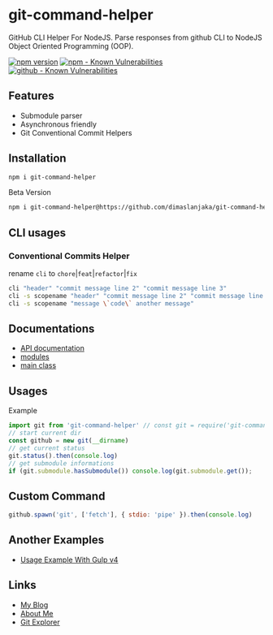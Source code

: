 # git-command-helper
GitHub CLI Helper For NodeJS. Parse responses from github CLI to NodeJS Object Oriented Programming (OOP).

[![npm version](https://img.shields.io/npm/v/git-command-helper?style=flat)](https://www.npmjs.com/package/git-command-helper)
[![npm - Known Vulnerabilities](https://snyk.io/advisor/npm-package/git-command-helper/badge.svg)](https://snyk.io/advisor/npm-package/git-command-helper)
[![github - Known Vulnerabilities](https://snyk.io/test/github/dimaslanjaka/git-command-helper/badge.svg)](https://snyk.io/test/github/dimaslanjaka/git-command-helper)

## Features
- Submodule parser
- Asynchronous friendly
- Git Conventional Commit Helpers

## Installation
```bash
npm i git-command-helper
```
Beta Version
```bash
npm i git-command-helper@https://github.com/dimaslanjaka/git-command-helper.git
```

## CLI usages
### Conventional Commits Helper
rename `cli` to `chore`|`feat`|`refactor`|`fix`
```bash
cli "header" "commit message line 2" "commit message line 3"
cli -s scopename "header" "commit message line 2" "commit message line 3"
cli -s scopename "message \`code\` another message"
```

## Documentations
- [API documentation](https://www.webmanajemen.com/docs/git-command-helper/)
- [modules](https://www.webmanajemen.com/docs/git-command-helper/modules.html)
- [main class](https://github.com/dimaslanjaka/git-command-helper/blob/master/src/index.ts)

## Usages

Example
```js
import git from 'git-command-helper' // const git = require('git-command-helper').default
// start current dir
const github = new git(__dirname)
// get current status
git.status().then(console.log)
// get submodule informations
if (git.submodule.hasSubmodule()) console.log(git.submodule.get());
```

## Custom Command
```js
github.spawn('git', ['fetch'], { stdio: 'pipe' }).then(console.log)
```

## Another Examples
- [Usage Example With Gulp v4](https://github.com/dimaslanjaka/static-blog-generator-hexo/blob/master/gulpfile.js)

## Links
- [My Blog](https://www.webmanajemen.com)
- [About Me](https://www.webmanajemen.com/about)
- [Git Explorer](https://gitexplorer.com/)
